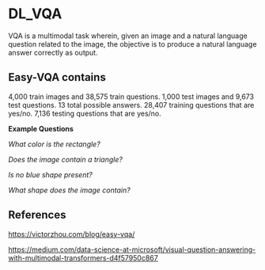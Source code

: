 # DL_VQA

VQA is a multimodal task wherein, given an image and a natural language question related to the image, the objective is to produce a natural language answer correctly as output.

## Easy-VQA contains

4,000 train images and 38,575 train questions.
1,000 test images and 9,673 test questions.
13 total possible answers.
28,407 training questions that are yes/no.
7,136 testing questions that are yes/no.

**Example Questions**

  *What color is the rectangle?*
  
  *Does the image contain a triangle?*
  
  *Is no blue shape present?*
  
  *What shape does the image contain?*
  
## References

https://victorzhou.com/blog/easy-vqa/

https://medium.com/data-science-at-microsoft/visual-question-answering-with-multimodal-transformers-d4f57950c867
  
  
